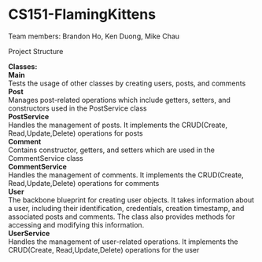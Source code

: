 # CS151-FlamingKittens

Team members: Brandon Ho, Ken Duong, Mike Chau

Project Structure

**Classes:** <br />
**Main** <br />
Tests the usage of other classes by creating users, posts, and comments <br />
**Post** <br />
Manages post-related operations which include getters, setters, and constructors used in the PostService class <br />
**PostService** <br />
Handles the management of posts. It implements the CRUD(Create, Read,Update,Delete) operations for posts <br />
**Comment** <br />
Contains constructor, getters, and setters which are used in the CommentService class <br />
**CommentService** <br />
Handles the management of comments. It implements the CRUD(Create, Read,Update,Delete) operations for comments <br />
**User** <br />
The backbone blueprint for creating user objects. It takes information about a user, including their identification, credentials, creation timestamp, and associated posts and comments. The class also provides methods for accessing and modifying this information. <br />
**UserService** <br />
Handles the management of user-related operations. It implements the CRUD(Create, Read,Update,Delete) operations for the user <br />
